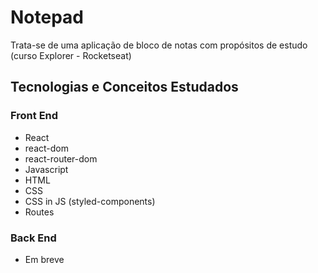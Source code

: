 # Notepad
Trata-se de uma aplicação de bloco de notas com propósitos de estudo (curso Explorer - Rocketseat)

## Tecnologias e Conceitos Estudados

### Front End

* React
* react-dom
* react-router-dom
* Javascript
* HTML
* CSS
* CSS in JS (styled-components)
* Routes

### Back End

* Em breve
